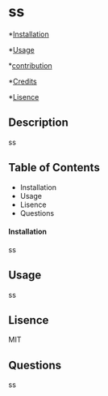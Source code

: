 
  
  # ss

*[Installation](#installation)

*[Usage](#usage)

*[contribution](#contribution)

*[Credits](#credits)

*[Lisence](#lisence)   

## Description

ss

## Table of Contents
* Installation
* Usage
* Lisence
* Questions

#### Installation

ss

## Usage

ss

## Lisence

MIT

## Questions

ss

